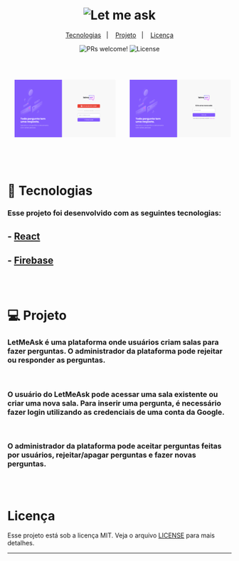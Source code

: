 <h1 align="center">
    <img alt="Let me ask" title="Let me ask" src="./src/assets/logo.svg" />
</h1>

<p align="center">
  <a href="#rocket-tecnologias">Tecnologias</a>&nbsp;&nbsp;&nbsp;|&nbsp;&nbsp;&nbsp;
  <a href="#-projeto">Projeto</a>&nbsp;&nbsp;&nbsp;|&nbsp;&nbsp;&nbsp;
  <a href="#memo-licença">Licença</a>
</p>

<p align="center">
 <img src="https://img.shields.io/static/v1?label=PRs&message=welcome&color=8257E5&labelColor=000000" alt="PRs welcome!" />

  <img alt="License" src="https://img.shields.io/static/v1?label=license&message=MIT&color=8257E5&labelColor=000000">
</p>

<br>

<p align="center" style="display:flex; justify-content: space-between;">
  <img alt="Home" src="./homeImg.png" width="45%" style="margin: 1rem;">
  <img alt="Create Room" src="./NewRoomImg.png" width="45%" style="margin: 1rem;">
</p>
<br><br>

# 🚀 Tecnologias

### Esse projeto foi desenvolvido com as seguintes tecnologias:

## - [React](https://reactjs.org)
## - [Firebase](https://console.firebase.google.com/)
 
<br><br>

# 💻 Projeto

### LetMeAsk é uma plataforma onde usuários criam salas para fazer perguntas. O administrador da plataforma pode rejeitar ou responder as perguntas. 
<br>

### O usuário do LetMeAsk pode acessar uma sala existente ou criar uma nova sala. Para inserir uma pergunta, é necessário fazer login utilizando as credenciais de uma conta da Google.
<br>

### O administrador da plataforma pode aceitar perguntas feitas por usuários, rejeitar/apagar perguntas e fazer novas perguntas. 
<br><br>

# Licença

Esse projeto está sob a licença MIT. Veja o arquivo [LICENSE](LICENSE.md) para mais detalhes.

---
